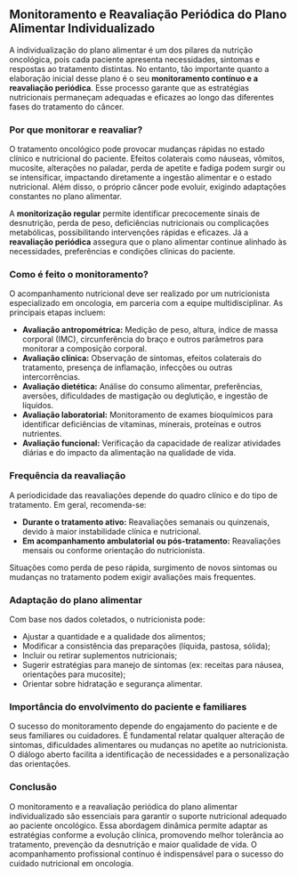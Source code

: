 
## Monitoramento e Reavaliação Periódica do Plano Alimentar Individualizado

A individualização do plano alimentar é um dos pilares da nutrição oncológica, pois cada paciente apresenta necessidades, sintomas e respostas ao tratamento distintas. No entanto, tão importante quanto a elaboração inicial desse plano é o seu **monitoramento contínuo e a reavaliação periódica**. Esse processo garante que as estratégias nutricionais permaneçam adequadas e eficazes ao longo das diferentes fases do tratamento do câncer.

### Por que monitorar e reavaliar?

O tratamento oncológico pode provocar mudanças rápidas no estado clínico e nutricional do paciente. Efeitos colaterais como náuseas, vômitos, mucosite, alterações no paladar, perda de apetite e fadiga podem surgir ou se intensificar, impactando diretamente a ingestão alimentar e o estado nutricional. Além disso, o próprio câncer pode evoluir, exigindo adaptações constantes no plano alimentar.

A **monitorização regular** permite identificar precocemente sinais de desnutrição, perda de peso, deficiências nutricionais ou complicações metabólicas, possibilitando intervenções rápidas e eficazes. Já a **reavaliação periódica** assegura que o plano alimentar continue alinhado às necessidades, preferências e condições clínicas do paciente.

### Como é feito o monitoramento?

O acompanhamento nutricional deve ser realizado por um nutricionista especializado em oncologia, em parceria com a equipe multidisciplinar. As principais etapas incluem:

- **Avaliação antropométrica:** Medição de peso, altura, índice de massa corporal (IMC), circunferência do braço e outros parâmetros para monitorar a composição corporal.
- **Avaliação clínica:** Observação de sintomas, efeitos colaterais do tratamento, presença de inflamação, infecções ou outras intercorrências.
- **Avaliação dietética:** Análise do consumo alimentar, preferências, aversões, dificuldades de mastigação ou deglutição, e ingestão de líquidos.
- **Avaliação laboratorial:** Monitoramento de exames bioquímicos para identificar deficiências de vitaminas, minerais, proteínas e outros nutrientes.
- **Avaliação funcional:** Verificação da capacidade de realizar atividades diárias e do impacto da alimentação na qualidade de vida.

### Frequência da reavaliação

A periodicidade das reavaliações depende do quadro clínico e do tipo de tratamento. Em geral, recomenda-se:

- **Durante o tratamento ativo:** Reavaliações semanais ou quinzenais, devido à maior instabilidade clínica e nutricional.
- **Em acompanhamento ambulatorial ou pós-tratamento:** Reavaliações mensais ou conforme orientação do nutricionista.

Situações como perda de peso rápida, surgimento de novos sintomas ou mudanças no tratamento podem exigir avaliações mais frequentes.

### Adaptação do plano alimentar

Com base nos dados coletados, o nutricionista pode:

- Ajustar a quantidade e a qualidade dos alimentos;
- Modificar a consistência das preparações (líquida, pastosa, sólida);
- Incluir ou retirar suplementos nutricionais;
- Sugerir estratégias para manejo de sintomas (ex: receitas para náusea, orientações para mucosite);
- Orientar sobre hidratação e segurança alimentar.

### Importância do envolvimento do paciente e familiares

O sucesso do monitoramento depende do engajamento do paciente e de seus familiares ou cuidadores. É fundamental relatar qualquer alteração de sintomas, dificuldades alimentares ou mudanças no apetite ao nutricionista. O diálogo aberto facilita a identificação de necessidades e a personalização das orientações.

### Conclusão

O monitoramento e a reavaliação periódica do plano alimentar individualizado são essenciais para garantir o suporte nutricional adequado ao paciente oncológico. Essa abordagem dinâmica permite adaptar as estratégias conforme a evolução clínica, promovendo melhor tolerância ao tratamento, prevenção da desnutrição e maior qualidade de vida. O acompanhamento profissional contínuo é indispensável para o sucesso do cuidado nutricional em oncologia.
```
